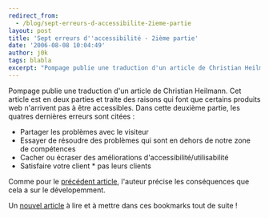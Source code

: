 ```yaml
---
redirect_from:
  - /blog/sept-erreurs-d-accessibilite-2ieme-partie
layout: post
title: 'Sept erreurs d''accessibilité - 2ième partie'
date: '2006-08-08 10:04:49'
author: j0k
tags: blabla
excerpt: "Pompage publie une traduction d'un article de Christian Heilmann. Cet article est en deux parties et traite des raisons qui font que certains produits web n'arrivent pas à être accessibles"
---
```


Pompage publie une traduction d'un article de Christian Heilmann. Cet article est en deux parties et traite des raisons qui font que certains produits web n'arrivent pas à être accessibles.
Dans cette deuxième partie, les quatres dernières erreurs sont citées :
* Partager les problèmes avec le visiteur
* Essayer de résoudre des problèmes qui sont en dehors de notre zone de compétences
* Cacher ou écraser des améliorations d'accessibilité/utilisabilité
* Satisfaire votre client * pas leurs clients

Comme pour le [précédent article](http://www.j0k3r.net/news-sept-erreurs-d-accessibilite-1ere-partie-1392.html), l'auteur précise les conséquences que cela a sur le dévelopemment.

Un [nouvel article](http://www.pompage.net/pompe/sept-erreurs-accessibilite-2/) à lire et à mettre dans ces bookmarks tout de suite !

